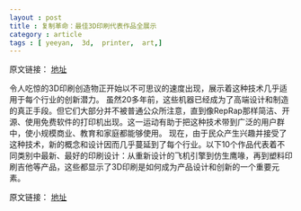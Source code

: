 ```yaml
---
layout : post
title : 复制革命：最佳3D印刷代表作品全展示
category : article
tags : [ yeeyan,  3d,  printer,  art,]
---
```


原文链接： [地址](http://select.yeeyan.org/view/341611/333821)

令人吃惊的3D印刷创造物正开始以不可思议的速度出现，展示着这种技术几乎适用于每个行业的创新潜力。
虽然20多年前，这些机器已经成为了高端设计和制造的真正手段。但它们大部分并不被普通公众所注意，直到像RepRap那样简洁、开源、使用免费软件的打印机出现。这一运动有助于把这种技术带到广泛的用户群中，使小规模商业、教育和家庭都能够使用。
现在，由于民众产生兴趣并接受了这种技术，新的概念和设计因而几乎蔓延到了每个行业。以下10个作品代表着不同类别中最新、最好的印刷设计：从重新设计的飞机引擎到仿生鹰喙，再到塑料印刷吉他等产品，这些都显示了3D印刷是如何成为产品设计和创新的一个重要元素。


原文链接： [地址](http://select.yeeyan.org/view/341611/333821)